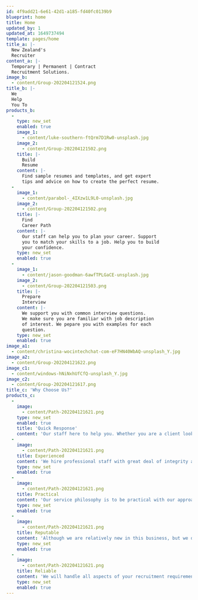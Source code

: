 ```yaml
---
id: 4f9add21-6e61-42d1-a185-fd40fc0139b9
blueprint: home
title: Home
updated_by: 1
updated_at: 1649737494
template: pages/home
title_a: |-
  New Zealand's
  Recruiter
content_a: |-
  Temporary | Permanent | Contract
  Recruitment Solutions.
image_b:
  - content/Group-202204121524.png
title_b: |-
  We
  Help
  You To
products_b:
  -
    type: new_set
    enabled: true
    image_1:
      - content/luke-southern-ftQrm7D1Rw0-unsplash.jpg
    image_2:
      - content/Group-202204121502.png
    title: |-
      Build
      Resume
    content: |-
      Find sample resumes and templates, and get expert
      tips and advice on how to create the perfect resume.
  -
    image_1:
      - content/parabol-_4IXzw1L9L0-unsplash.jpg
    image_2:
      - content/Group-202204121502.png
    title: |-
      Find
      Career Path
    content: |-
      Our staff can help you to plan your career. Support
      you to match your skills to a job. Help you to build
      your confidence.
    type: new_set
    enabled: true
  -
    image_1:
      - content/jason-goodman-6awfTPLGaCE-unsplash.jpg
    image_2:
      - content/Group-202204121503.png
    title: |-
      Prepare
      Interview
    content: |-
      We support you with common interview questions.
      We make sure you are familiar with job description
      of interest. We pepare you with examples for each
      question.
    type: new_set
    enabled: true
image_a1:
  - content/christina-wocintechchat-com-eF7HN40WbAQ-unsplash_Y.jpg
image_a2:
  - content/Group-202204121622.png
image_c1:
  - content/windows-hNiNxhUfCfQ-unsplash_Y.jpg
image_c2:
  - content/Group-202204121617.png
title_c: 'Why Choose Us?'
products_c:
  -
    image:
      - content/Path-202204121621.png
    type: new_set
    enabled: true
    title: 'Quick Response'
    content: 'Our staff here to help you. Whether you are a client looking for a perfect candidate or if you are a candidate who is searching for your dream job, we have staff who can answer your call, or see you in person trying to find you a solution.'
  -
    image:
      - content/Path-202204121621.png
    title: Experienced
    content: 'We hire professional staff with great deal of integrity and lots of practical experience. We provide our staff with continuing education opportunities on a regular basis to allow them to stay current with the latest trend within the industry.'
    type: new_set
    enabled: true
  -
    image:
      - content/Path-202204121621.png
    title: Practical
    content: 'Our service philosophy is to be practical with our approach to service provision and stay accessible to all our clients/customers. With both on-line as well as face to face services we believe we are in a fantastic position in order to meet all your recruitment needs.'
    type: new_set
    enabled: true
  -
    image:
      - content/Path-202204121621.png
    title: Reputable
    content: 'Although we are relatively new in this business, but we do care about our clients and their businesses. We have respected leaders with lots of experience working within the community as well as in the industry. Our aim is to have many long-term clients who enjoy our services year after year by putting their trust in us.'
    type: new_set
    enabled: true
  -
    image:
      - content/Path-202204121621.png
    title: Reliable
    content: 'We will handle all aspects of your recruitment requirements including permanent, temporary staff and/or contractors. We will focus on your staffing needs so you can focus on your business.'
    type: new_set
    enabled: true
---
```

